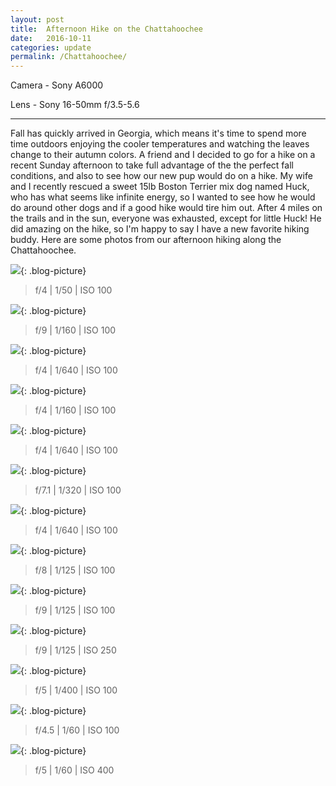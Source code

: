 ```yaml
---
layout: post
title:  Afternoon Hike on the Chattahoochee
date:   2016-10-11
categories: update
permalink: /Chattahoochee/
---
```


Camera - Sony A6000

Lens - Sony 16-50mm f/3.5-5.6

* * *

Fall has quickly arrived in Georgia, which means it's time to spend more time outdoors enjoying the cooler temperatures and watching the leaves change to their autumn colors. A friend and I decided to go for a hike on a recent Sunday afternoon to take full advantage of the the perfect fall conditions, and also to see how our new pup would do on a hike. My wife and I recently rescued a sweet 15lb Boston Terrier mix dog named Huck, who has what seems like infinite energy, so I wanted to see how he would do around other dogs and if a good hike would tire him out. After 4 miles on the trails and in the sun, everyone was exhausted, except for little Huck! He did amazing on the hike, so I'm happy to say I have a new favorite hiking buddy. Here are some photos from our afternoon hiking along the Chattahoochee. 

![](https://c2.staticflickr.com/6/5740/29639784174_a73eb16520_b.jpg){: .blog-picture}

>f/4 \| 1/50 \| ISO 100


![](https://c1.staticflickr.com/9/8407/30235656386_d92109f81a_b.jpg){: .blog-picture}

>f/9 \| 1/160 \| ISO 100


![](https://c1.staticflickr.com/9/8278/29640313983_7e170bf240_b.jpg){: .blog-picture}

>f/4 \| 1/640 \| ISO 100

![](https://c2.staticflickr.com/6/5631/30235660226_d34ff8078a_b.jpg){: .blog-picture}

>f/4 \| 1/160 \| ISO 100

![](https://c2.staticflickr.com/8/7484/30235648596_f6b0b85a95_b.jpg){: .blog-picture}

>f/4 \| 1/640 \| ISO 100


![](https://c2.staticflickr.com/6/5635/30154841652_30e420eb4f_b.jpg){: .blog-picture}

>f/7.1 \| 1/320 \| ISO 100


![](https://c1.staticflickr.com/9/8548/30154836002_f771f02dc1_b.jpg){: .blog-picture}

>f/4 \| 1/640 \| ISO 100

![](https://c1.staticflickr.com/9/8270/29640275873_c0169130c6_b.jpg){: .blog-picture}

>f/8 \| 1/125 \| ISO 100


![](https://c1.staticflickr.com/9/8138/30270466425_3b40895ffa_c.jpg){: .blog-picture}

>f/9 \| 1/125 \| ISO 100


![](https://c2.staticflickr.com/6/5694/30154824962_ac4d8708b5_b.jpg){: .blog-picture}

>f/9 \| 1/125 \| ISO 250


![](https://c2.staticflickr.com/6/5821/30270451445_b8acd80e1d_c.jpg){: .blog-picture}

>f/5 \| 1/400 \| ISO 100


![](https://c2.staticflickr.com/8/7771/30154808892_900a929c67_c.jpg){: .blog-picture}

>f/4.5 \| 1/60 \| ISO 100


![](https://c2.staticflickr.com/6/5492/30154814222_814c1f85f7_c.jpg){: .blog-picture}

>f/5 \| 1/60 \| ISO 400
